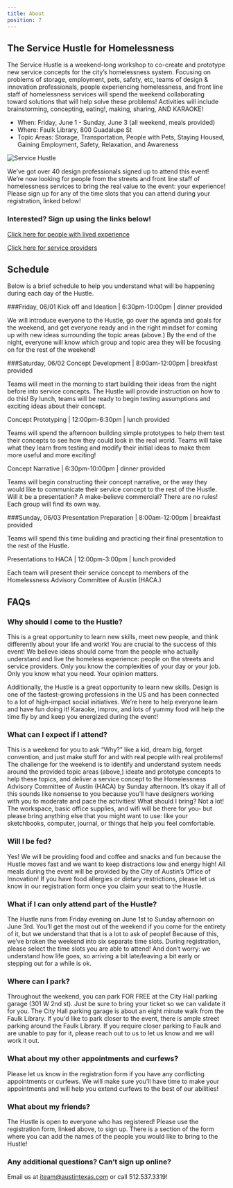 ```yaml
---
title: About
position: 7
---
```


## The Service Hustle for Homelessness

The Service Hustle is a weekend-long workshop to co-create and prototype new service concepts for the city’s homelessness system. Focusing on problems of storage, employment, pets, safety, etc, teams of design & innovation professionals, people experiencing homelessness, and front line staff of homelessness services will spend the weekend collaborating toward solutions that will help solve these problems! Activities will include brainstorming, concepting, eating!, making, sharing, AND KARAOKE!

* When: 	Friday, June 1 - Sunday, June 3 (all weekend, meals provided)
* Where: 	Faulk Library, 800 Guadalupe St
* Topic Areas:	Storage, Transportation, People with Pets, Staying Housed, Gaining Employment, Safety, Relaxation, and Awareness

![Service Hustle](/assets/img/projects/bloomberg-iteam/iteam-hustle-flyer.png)

We’ve got over 40 design professionals signed up to attend this event! We’re now looking for people from the streets and front line staff of homelessness services to bring the real value to the event: your experience! Please sign up for any of the time slots that you can attend during your registration, linked below!

### Interested? Sign up using the links below!

[Click here for people with lived experience](https://goo.gl/forms/T1LdRqrQMP3CVwHA2)

[Click here for service providers](https://goo.gl/forms/9ZsqQX3iYjZYEuep1) 

## Schedule
Below is a brief schedule to help you understand what will be happening during each day of the Hustle.

###Friday, 06/01
Kick off and Ideation   |   6:30pm-10:00pm   |   dinner provided

We will introduce everyone to the Hustle, go over the agenda and goals for the weekend, and get everyone ready and in the right mindset for coming up with new ideas surrounding the topic areas (above.) 
By the end of the night, everyone will know which group and topic area they will be focusing on for the rest of the weekend!

###Saturday, 06/02
Concept Development   |   8:00am-12:00pm   |   breakfast provided

Teams will meet in the morning to start building their ideas from the night before into service concepts. The Hustle will provide instruction on how to do this! 
By lunch, teams will be ready to begin testing assumptions and exciting ideas about their concept.

Concept Prototyping   |   12:00pm-6:30pm   |   lunch provided

Teams will spend the afternoon building simple prototypes to help them test their concepts to see how they could look in the real world. Teams will take what they learn from testing and modify their initial ideas to make them more useful and more exciting!

Concept Narrative   |   6:30pm-10:00pm   |   dinner provided

Teams will begin constructing their concept narrative, or the way they would like to communicate their service concept to the rest of the Hustle. Will it be a presentation? A make-believe commercial? There are no rules! Each group will find its own way.

###Sunday, 06/03
Presentation Preparation   |   8:00am-12:00pm   |   breakfast provided

Teams will spend this time building and practicing their final presentation to the rest of the Hustle. 

Presentations to HACA   |   12:00pm-3:00pm   |   lunch provided

Each team will present their service concept to members of the Homelessness Advisory Committee of Austin (HACA.)

## FAQs

### Why should I come to the Hustle?
This is a great opportunity to learn new skills, meet new people, and think differently about your life and work! 
You are crucial to the success of this event! We believe ideas should come from the people who actually understand and live the homeless experience: people on the streets and service providers. Only you know the complexities of your day or your job. Only you know what you need. Your opinion matters.

Additionally, the Hustle is a great opportunity to learn new skills. Design is one of the fastest-growing professions in the US and has been connected to a lot of high-impact social initiatives. We’re here to help everyone learn and have fun doing it! Karaoke, improv, and lots of yummy food will help the time fly by and keep you energized during the event! 

### What can I expect if I attend?
This is a weekend for you to ask “Why?” like a kid, dream big, forget convention, and just make stuff for and with real people with real problems!
The challenge for the weekend is to identify and understand system needs around the provided topic areas (above,) ideate and prototype concepts to help these topics, and deliver a service concept to the Homelessness Advisory Committee of Austin (HACA) by Sunday afternoon. 
It’s okay if all of this sounds like nonsense to you because you’ll have designers working with you to moderate and pace the activities!
What should I bring?
Not a lot! The workspace, basic office supplies, and wifi will be there for you- but please bring anything else that you might want to use: like your sketchbooks, computer, journal, or things that help you feel comfortable.

### Will I be fed?
Yes! We will be providing food and coffee and snacks and fun because the Hustle moves fast and we want to keep distractions low and energy high! All meals during the event will be provided by the City of Austin’s Office of Innovation! If you have food allergies or dietary restrictions, please let us know in our registration form once you claim your seat to the Hustle.

### What if I can only attend part of the Hustle?
The Hustle runs from Friday evening on June 1st to Sunday afternoon on June 3rd. You’ll get the most out of the weekend if you come for the entirety of it, but we understand that that is a lot to ask of people! Because of this, we’ve broken the weekend into six separate time slots. During registration, please select the time slots you are able to attend! And don’t worry: we understand how life goes, so arriving a bit late/leaving a bit early or stepping out for a while is ok.


### Where can I park?
Throughout the weekend, you can park FOR FREE at the City Hall parking garage (301 W 2nd st). Just be sure to bring your ticket so we can validate it for you. The City Hall parking garage is about an eight minute walk from the Faulk Library. 
If you'd like to park closer to the event, there is ample street parking around the Faulk Library. If you require closer parking to Faulk and are unable to pay for it, please reach out to us to let us know and we will work it out. 

### What about my other appointments and curfews?
Please let us know in the registration form if you have any conflicting appointments or curfews. We will make sure you’ll have time to make your appointments and will help you extend curfews to the best of our abilities!

### What about my friends?
The Hustle is open to everyone who has registered! Please use the registration form, linked above, to sign up. There is a section of the form where you can add the names of the people you would like to bring to the Hustle! 

### Any additional questions? Can’t sign up online?
Email us at [iteam@austintexas.com](mailto:iteam@austintexas.com)  or call 512.537.3319! 


